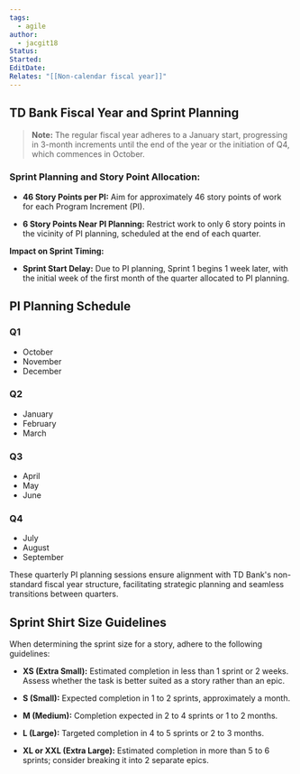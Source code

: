 ```yaml
---
tags:
  - agile
author:
  - jacgit18
Status: 
Started: 
EditDate: 
Relates: "[[Non-calendar fiscal year]]"
---
```

## TD Bank Fiscal Year and Sprint Planning

> **Note:** The regular fiscal year adheres to a January start, progressing in 3-month increments until the end of the year or the initiation of Q4, which commences in October.

### **Sprint Planning and Story Point Allocation:**

- **46 Story Points per PI:** Aim for approximately 46 story points of work for each Program Increment (PI).

- **6 Story Points Near PI Planning:** Restrict work to only 6 story points in the vicinity of PI planning, scheduled at the end of each quarter.

**Impact on Sprint Timing:**

- **Sprint Start Delay:** Due to PI planning, Sprint 1 begins 1 week later, with the initial week of the first month of the quarter allocated to PI planning.

## PI Planning Schedule

### Q1
- October
- November
- December

### Q2
- January
- February
- March

### Q3
- April
- May
- June

### Q4
- July
- August
- September

These quarterly PI planning sessions ensure alignment with TD Bank's non-standard fiscal year structure, facilitating strategic planning and seamless transitions between quarters.

## Sprint Shirt Size Guidelines

When determining the sprint size for a story, adhere to the following guidelines:

- **XS (Extra Small):** Estimated completion in less than 1 sprint or 2 weeks. Assess whether the task is better suited as a story rather than an epic.

- **S (Small):** Expected completion in 1 to 2 sprints, approximately a month.

- **M (Medium):** Completion expected in 2 to 4 sprints or 1 to 2 months.

- **L (Large):** Targeted completion in 4 to 5 sprints or 2 to 3 months.

- **XL or XXL (Extra Large):** Estimated completion in more than 5 to 6 sprints; consider breaking it into 2 separate epics.